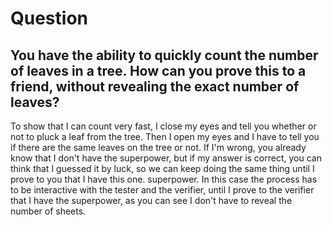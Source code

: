 # Question
## You have the ability to quickly count the number of leaves in a tree. How can you prove this to a friend, without revealing the exact number of leaves?

To show that I can count very fast, I close my eyes and tell you whether or not to pluck a leaf from the tree. Then I open my eyes and I have to tell you if there are the same leaves on the tree or not. If I'm wrong, you already know that I don't have the superpower, but if my answer is correct, you can think that I guessed it by luck, so we can keep doing the same thing until I prove to you that I have this one. superpower.
In this case the process has to be interactive with the tester and the verifier, until I prove to the verifier that I have the superpower, as you can see I don't have to reveal the number of sheets.